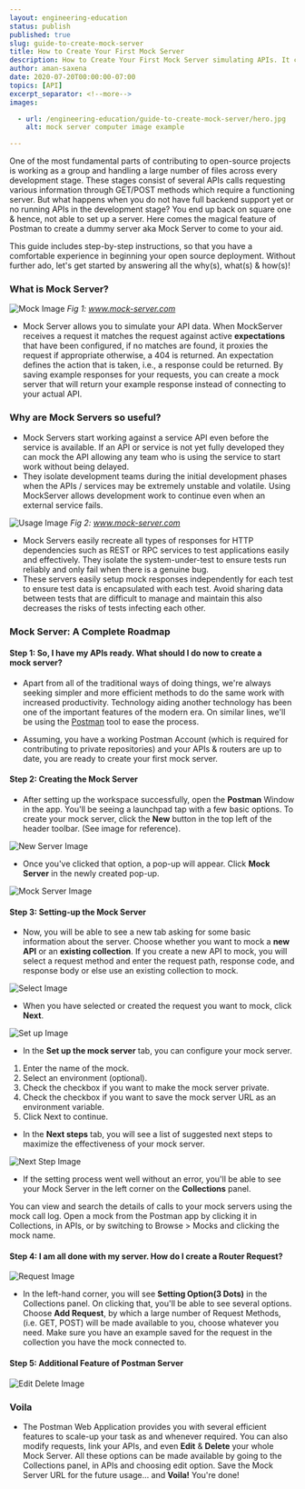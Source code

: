 ```yaml
---
layout: engineering-education
status: publish
published: true
slug: guide-to-create-mock-server
title: How to Create Your First Mock Server
description: How to Create Your First Mock Server simulating APIs. It consists of all the extensive details, step-by-step instructions with images and resources links to help in the beginning of your open source deployment.
author: aman-saxena
date: 2020-07-20T00:00:00-07:00
topics: [API]
excerpt_separator: <!--more-->
images:

  - url: /engineering-education/guide-to-create-mock-server/hero.jpg
    alt: mock server computer image example

---
```

One of the most fundamental parts of contributing to open-source projects is working as a group and handling a large number of files across every development stage. These stages consist of several APIs calls requesting various information through GET/POST methods which require a functioning server. But what happens when you do not have full backend support yet or no running APIs in the development stage? You end up back on square one & hence, not able to set up a server. Here comes the magical feature of Postman to create a dummy server aka Mock Server to come to your aid.
<!--more-->

This guide includes step-by-step instructions, so that you have a comfortable experience in beginning your open source deployment. Without further ado, let's get started by answering all the why(s), what(s) & how(s)!

### What is Mock Server?

![Mock Image](/engineering-education/guide-to-create-mock-server/image00.png) *Fig 1: www.mock-server.com*

 - Mock Server allows you to simulate your API data. When MockServer receives a request it matches the request against active **expectations** that have been configured, if no matches are found, it proxies the request if appropriate otherwise, a 404 is returned. An expectation defines the action that is taken, i.e., a response could be returned. By saving example responses for your requests, you can create a mock server that will return your example response instead of connecting to your actual API.

###  Why are Mock Servers so useful?
- Mock Servers start working against a service API even before the service is available. If an API or service is not yet fully developed they can mock the API allowing any team who is using the service to start work without being delayed.
- They isolate development teams during the initial development phases when the APIs / services may be extremely unstable and volatile. Using MockServer allows development work to continue even when an external service fails.

![Usage Image](/engineering-education/guide-to-create-mock-server/image01.png) *Fig 2: www.mock-server.com*

- Mock Servers easily recreate all types of responses for HTTP dependencies such as REST or RPC services to test applications easily and effectively. They isolate the system-under-test to ensure tests run reliably and only fail when there is a genuine bug.
- These servers easily setup mock responses independently for each test to ensure test data is encapsulated with each test. Avoid sharing data between tests that are difficult to manage and maintain this also decreases the risks of tests infecting each other.

### Mock Server: A Complete Roadmap

#### Step 1: So, I have my APIs ready. What should I do now to create a mock server?
 - Apart from all of the traditional ways of doing things, we're always seeking simpler and more efficient methods to do the same work with increased productivity. Technology aiding another technology has been one of the important features of the modern era. On similar lines, we'll be using the [Postman](https://www.postman.com/downloads/) tool to ease the process.

 - Assuming, you have a working Postman Account (which is required for contributing to private repositories) and your APIs & routers are up to date, you are ready to create your first mock server.

#### Step 2: Creating the Mock Server
- After setting up the workspace successfully, open the **Postman** Window in the app. You'll be seeing a launchpad tap with a few basic options. To create your mock server, click the **New** button in the top left of the header toolbar. (See image for reference).

![New Server Image](/engineering-education/guide-to-create-mock-server/image1.png)

- Once you've clicked that option, a pop-up will appear. Click **Mock Server** in the newly created pop-up.

![Mock Server Image](/engineering-education/guide-to-create-mock-server/image2.png)

#### Step 3: Setting-up the Mock Server
- Now, you will be able to see a new tab asking for some basic information about the server. Choose whether you want to mock a **new API** or an **existing collection**. If you create a new API to mock, you will select a request method and enter the request path, response code, and response body or else use an existing collection to mock.

![Select Image](/engineering-education/guide-to-create-mock-server/image3.png)

- When you have selected or created the request you want to mock, click **Next**.

![Set up Image](/engineering-education/guide-to-create-mock-server/image4.png)

- In the **Set up the mock server** tab, you can configure your mock server.
1. Enter the name of the mock.
2. Select an environment (optional).
3. Check the checkbox if you want to make the mock server private.
4. Check the checkbox if you want to save the mock server URL as an environment variable.
5. Click Next to continue.

- In the **Next steps** tab, you will see a list of suggested next steps to maximize the effectiveness of your mock server.

![Next Step Image](/engineering-education/guide-to-create-mock-server/image5.png)

- If the setting process went well without an error, you'll be able to see your Mock Server in the left corner on the **Collections** panel.

You can view and search the details of calls to your mock servers using the mock call log. Open a mock from the Postman app by clicking it in Collections, in APIs, or by switching to Browse > Mocks and clicking the mock name.

#### Step 4: I am all done with my server. How do I create a Router Request?

![Request Image](/engineering-education/guide-to-create-mock-server/image6.png)

- In the left-hand corner, you will see **Setting Option(3 Dots)** in the Collections panel. On clicking that, you'll be able to see several options. Choose **Add Request**, by which a large number of Request Methods, (i.e. GET, POST) will be made available to you, choose whatever you need. Make sure you have an example saved for the request in the collection you have the mock connected to.

#### Step 5: Additional Feature of Postman Server

![Edit Delete Image](/engineering-education/guide-to-create-mock-server/image7.png)

### Voila
- The Postman Web Application provides you with several efficient features to scale-up your task as and whenever required. You can also modify requests, link your APIs, and even **Edit** & **Delete** your whole Mock Server. All these options can be made available by going to the Collections panel, in APIs and choosing edit option. Save the Mock Server URL for the future usage… and **Voila!**
You're done!
